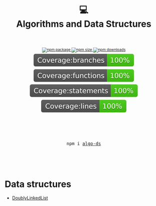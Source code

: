 <div align="center">
  <h1>
    <br/>
    💻
    <br />
    Algorithms and Data Structures
    <br />
  </h1>
  <sup> 
    <br />
    <br />
    <a href="https://www.npmjs.com/package/algo-ds">
       <img src="https://img.shields.io/npm/v/algo-ds.svg" alt="npm package" />
    </a>
    <a href="https://www.npmjs.com/package/algo-ds">
      <img src="https://img.shields.io/bundlephobia/min/algo-ds?color=%23009688" alt="npm size" />
    </a>
    <a href="https://www.npmjs.com/package/algo-ds">
      <img src="https://img.shields.io/npm/dm/algo-ds.svg" alt="npm downloads" />
    </a>
    <br />
    <a href="https://yarikleto.github.io/algo-ds/coverage/lcov-report/">
      <img src="https://raw.githubusercontent.com/yarikleto/algo-ds/098ee7c5d0d4f82b8fd3f2fb1511334574ad88c6/coverage/badge-branches.svg" alt="npm size" />
    </a>
    <a href="https://yarikleto.github.io/algo-ds/coverage/lcov-report/">
      <img src="https://raw.githubusercontent.com/yarikleto/algo-ds/098ee7c5d0d4f82b8fd3f2fb1511334574ad88c6/coverage/badge-functions.svg" alt="npm size" />
    </a>
    <a href="https://yarikleto.github.io/algo-ds/coverage/lcov-report/">
      <img src="https://raw.githubusercontent.com/yarikleto/algo-ds/098ee7c5d0d4f82b8fd3f2fb1511334574ad88c6/coverage/badge-statements.svg" alt="npm size" />
    </a>
    <a href="https://yarikleto.github.io/algo-ds/coverage/lcov-report/">
      <img src="https://raw.githubusercontent.com/yarikleto/algo-ds/098ee7c5d0d4f82b8fd3f2fb1511334574ad88c6/coverage/badge-lines.svg" alt="npm size" />
    </a>
    <br />
  </sup>
  <br />
  <br />
  <br />
  <br />
  <pre>npm i <a href="https://www.npmjs.com/package/algo-ds">algo-ds</a></pre>
  <br />
  <br />
  <br />
</div>

# Data structures
- [DoublyLinkedList](/src/doubly-linked-list.md)
